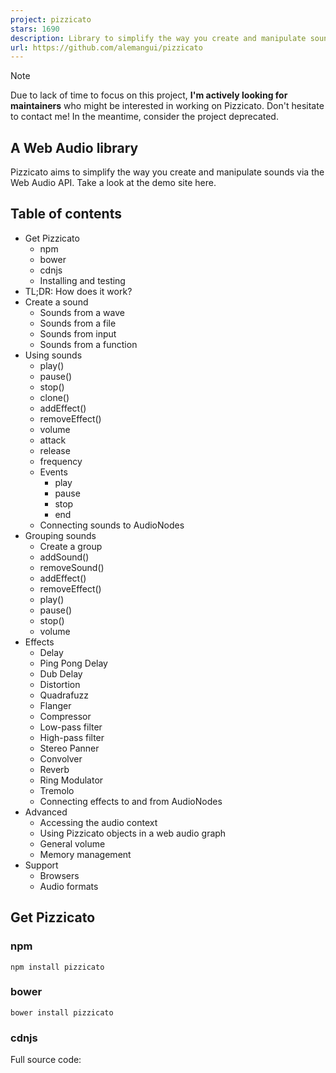 ```yaml
---
project: pizzicato
stars: 1690
description: Library to simplify the way you create and manipulate sounds with the Web Audio API.
url: https://github.com/alemangui/pizzicato
---
```


Note

Due to lack of time to focus on this project, **I'm actively looking for maintainers** who might be interested in working on Pizzicato. Don't hesitate to contact me! In the meantime, consider the project deprecated.

A Web Audio library
-------------------

Pizzicato aims to simplify the way you create and manipulate sounds via the Web Audio API. Take a look at the demo site here.

Table of contents
-----------------

-   Get Pizzicato
    -   npm
    -   bower
    -   cdnjs
    -   Installing and testing
-   TL;DR: How does it work?
-   Create a sound
    -   Sounds from a wave
    -   Sounds from a file
    -   Sounds from input
    -   Sounds from a function
-   Using sounds
    -   play()
    -   pause()
    -   stop()
    -   clone()
    -   addEffect()
    -   removeEffect()
    -   volume
    -   attack
    -   release
    -   frequency
    -   Events
        -   play
        -   pause
        -   stop
        -   end
    -   Connecting sounds to AudioNodes
-   Grouping sounds
    -   Create a group
    -   addSound()
    -   removeSound()
    -   addEffect()
    -   removeEffect()
    -   play()
    -   pause()
    -   stop()
    -   volume
-   Effects
    -   Delay
    -   Ping Pong Delay
    -   Dub Delay
    -   Distortion
    -   Quadrafuzz
    -   Flanger
    -   Compressor
    -   Low-pass filter
    -   High-pass filter
    -   Stereo Panner
    -   Convolver
    -   Reverb
    -   Ring Modulator
    -   Tremolo
    -   Connecting effects to and from AudioNodes
-   Advanced
    -   Accessing the audio context
    -   Using Pizzicato objects in a web audio graph
    -   General volume
    -   Memory management
-   Support
    -   Browsers
    -   Audio formats

Get Pizzicato
-------------

### npm

```
npm install pizzicato
```

### bower

```
bower install pizzicato
```

### cdnjs

Full source code:

<script src\="https://cdnjs.cloudflare.com/ajax/libs/pizzicato/0.6.4/Pizzicato.js"\></script\>

Minified:

<script src\="https://cdnjs.cloudflare.com/ajax/libs/pizzicato/0.6.4/Pizzicato.min.js"\></script\>

### Installing and testing

_Ensure you have gulp installed:_ `npm install -g gulp`.

Checkout the project and install dependencies with :

```
npm install
```

Run tests with:

```
npm run test
```

By default, Firefox is used for local testing. If you'd like to use Chrome you can use the setting active in TravisCI. To do so, go to `karma.conf.js`, line 5, and change the browsers array to :

```
browsers: ['Chrome_travis_ci'],
```

Build without tests with: `npm run build` or `npm run watch`

TL;DR: How does it work?
------------------------

Include Pizzicato in your site

<script src\="./Pizzicato.js"\></script\>

Create a sound

var sawtoothWave \= new Pizzicato.Sound({ 
    source: 'wave',
    options: {
        type: 'sawtooth'
    }
});

Add effects

var delay \= new Pizzicato.Effects.Delay();
sawtoothWave.addEffect(delay);

Play it!

sawtoothWave.play();

Create a sound
--------------

To create a new sound, use the `Pizzicato.Sound` constructor, which takes an object with the sound's `description` as argument and a callback that will be executed when the sound is ready to be used. If an error occurs, the callback will be called with the error as a parameter.

var sound \= new Pizzicato.Sound(Object description, \[Function callback\]);

For example:

var click \= new Pizzicato.Sound({ source: 'wave' }, function(error) {
    if (!error)
        console.log('Sound ready to use!');
});

Typically, the `description` object contains a string `source` and an object `options`. The `options` object varies depending on the source of the sound being created.

For example, this objects describes a sine waveform with a frequency of 440:

{
    source: 'wave',
    options: {
        type: 'sine',
        frequency: 440
    }
}

Sounds can be created from a variety of sources.

### Sounds from a wave (example)

To create a sound from an oscillator with a certain waveform, use the `source: wave` in your description. Additionally, the following optional parameters are possible inside the `options` object:

-   `type` _(Optional; `sine`, `square`, `triangle` or `sawtooth`, defaults to `sine`)_: Specifies the type of waveform.
-   `frequency` _(Optional; defaults to 440)_: Indicates the frequency of the wave (i.e., a 440 value will yield an A note).
-   `volume` _(Optional; min: 0, max: 1, defaults to 1)_: Loudness of the sound.
-   `release` _(Optional; defaults to 0.4)_: Value in seconds that indicates the fade-out time when the sound is stopped.
-   `attack` _(Optional; defaults to 0.4)_: Value in seconds that indicates the fade-in time when the sound is played.
-   `detached` _(Optional; defaults to false)_: If true, the sound will not be connected to the context's destination, and thus, will not be audible.

var sound \= new Pizzicato.Sound({ 
        source: 'wave',
        options: { type: 'sawtooth', frequency: 440 }
});

Creating a Pizzicato Sound with an empty constructor will create a sound with a sine wave and a frequency of 440.

var sound \= new Pizzicato.Sound();

### Sounds from a file (example)

In order to load a sound from a file, include the `source: file` in your description. Additionally, the following parameters are possible inside the `options` object:

-   `path` _(Mandatory; string or array of strings)_: Specifies the path of the sound file. It is also possible to have an array of paths to fallback on. Pizzicato will attempt to load the paths in order, passing on to the next one in case of failure.
-   `loop` _(Optional; boolean, defaults to false)_: If set, the file will start playing again after the end.
-   `volume` _(Optional; min: 0, max: 1, defaults to 1)_: Loudness of the sound.
-   `release` _(Optional; defaults to 0)_: Value in seconds that indicates the fade-out time once the sound is stopped.
-   `attack` _(Optional; defaults to 0.4)_: Value in seconds that indicates the fade-in time when the sound is played.
-   `detached` _(Optional; defaults to false)_: If true, the sound will not be connected to the context's destination, and thus, will not be audible.

var sound \= new Pizzicato.Sound({ 
    source: 'file',
    options: { path: './audio/sound.wav' }
}, function() {
    console.log('sound file loaded!');
});

It is possible to pass several paths to fallback in case of error:

var sound \= new Pizzicato.Sound({ 
    source: 'file',
    options: { path: \['./audio/sound-special-format.wav', './audio/sound.wav'\] }
}, function() {
    console.log('sound file loaded!');
});

Alternatively, you can also simply pass a string to the constructor with the path of the sound file.

```
var sound = new Pizzicato.Sound('./audio/sound.wav', function() {...});
```

Check the supported audio files that can be played with Pizzicato.

### Sounds from the user input (example)

It is also possible to use the sound input from the computer. This is usually the microphone, but it could also be a line-in input. To use this, add `source: input` in your description. The following optional parameters are possible inside `options` object:

-   `volume` _(Optional; min: 0, max: 1, defaults to 1)_: Loudness of the sound.
-   `release` _(Optional; defaults to 0)_: Value in seconds that indicates the fade-out time once the sound is stopped.
-   `attack` _(Optional; defaults to 0.4)_: Value in seconds that indicates the fade-in time when the sound is played.
-   `detached` _(Optional; defaults to false)_: If true, the sound will not be connected to the context's destination, and thus, will not be audible.

var voice \= new Pizzicato.Sound({
    source: 'input',
    options: { volume: 0.8 }
});

### Sounds from a function (example)

For more creative freedom, Pizzicato also allows direct audio processing. Sounds can be created from a Javascript function by including `source: script` in the description. The following parameters are possible in the `options` object:

-   `audioFunction` _(Mandatory; function())_: Function that will be called with the audio processing event.
-   `bufferSize` _(Optional; number - must be a power of 2.)_: This value controls how many sample frames will be processed at each audio process event. Lower values will result in lower latency, higher values help prevent glitches.
-   `volume` _(Optional; min: 0, max: 1, defaults to 1)_: Loudness of the sound.
-   `release` _(Optional; defaults to 0)_: Value in seconds that indicates the fade-out time once the sound is stopped.
-   `attack` _(Optional; defaults to 0.4)_: Value in seconds that indicates the fade-in time when the sound is played.
-   `detached` _(Optional; defaults to false)_: If true, the sound will not be connected to the context's destination, and thus, will not be audible.

For example:

var whiteNoise \= Pizzicato.Sound({
    source: 'script',
    options: {
        audioFunction: function(e) {
            var output \= e.outputBuffer.getChannelData(0);
            for (var i \= 0; i < e.outputBuffer.length; i++)
                output\[i\] \= Math.random();
        }
    }
});

Using sounds
------------

### Play (example)

You can play a sound by calling it's `play` function. It takes two optional parameters:

-   `when` _(number, defaults to 0)_: Time in seconds to wait before playing the sound.
-   `offset` _(number, defaults to 0)_: Time in seconds where the sound will start.

For example, the following code will wait two seconds, then play a sound starting from position 00:04:

sound.play(2, 4);

### Pause

You can pause a sound by calling it's `pause` function. Next time the sound is played, it will continue from where it left off.

sound.pause();

### Stop

You can stop a sound by calling it's `stop` function. Next time the sound is played, it will continue from the start of the sound.

sound.stop();

### Clone

You can clone a sound object by calling it's `clone` function. The object returned will have the same parameters as the original sound.

sound.clone();

### Add effects (example)

You can add effects to a sound object by calling it's `addEffect(effect)` function. The function gets as parameter a Pizzicato Effect (see effects).

-   `effect` _(type: Pizzicato.Effect)_: The effect to add to the sound object.

Example:

var sound \= new Pizzicato.Sound();
var delay \= new Pizzicato.Effects.Delay();
sound.addEffect(delay);

### Remove effects

You can remove effects that have been added to a sound object by calling it's `removeEffect(effect)` function. The function gets as parameter a Pizzicato Effect (see effects) that is already applied to the sound object.

-   `effect` _(type: Pizzicato.Effect)_: The effect to remove from the sound object.

Example:

var sound \= new Pizzicato.Sound();
var delay \= new Pizzicato.Effects.Delay();
sound.addEffect(delay);
...
sound.removeEffect(delay);

### Volume

Use the sound's `volume` property to modify its volume.

-   `volume` _(min: 0, max: 1, defaults to 1)_: The sound's volume

Example:

var sound \= new Pizzicato.Sound();
sound.volume \= 0.5;

### Attack (example)

Use the sound's `attack` property to modify its attack (or fade-in) value. This value eases the beginning of the sound, often avoiding unwanted clicks.

-   `attack` _(min: 0, max: 10, defaults to 0.04)_: The sound's attack.

Example:

var sound \= new Pizzicato.Sound();
sound.attack \= 0.9;

### Release (example)

Use the sound's `release` property to modify its release (or fade-out) value. This value eases the end of the sound, often avoiding unwanted clicks.

-   `release` _(min: 0, max: 10, defaults to 0.04)_: The sound's release.

Example:

var sound \= new Pizzicato.Sound();
sound.release \= 0.9;

### Frequency

If you started a sound of type wave, you can modify the frequency of the oscillator by altering the `frequency` property.

-   `frequency` _(defaults to 440)_: The oscillator's frequency of a sound of type wave.

Example:

var sound \= new Pizzicato.Sound();

sound.play();

// go up an octave
sound.frequency \= 880; // a5

### Events

It is possible to subscribe to the following events that will occur on the Sound object: `play`, `pause`, `stop`, `end`.

#### `play` event

The `play` event will be fired when the sound is played.

Example:

var sound \= new Pizzicato.Sound();

sound.on('play', function() {
  //...
})

#### `pause` event

Fired when the sound is paused. For example:

var sound \= new Pizzicato.Sound();

sound.on('pause', function() {
  //...
})

#### `stop` event

Fired when the sound is stopped. For example:

var sound \= new Pizzicato.Sound();

sound.on('stop', function() {
  //...
})

#### `end` event

Fired when the sound has ended. This is only valid for sounds coming from a file. For example:

var sound \= new Pizzicato.Sound();

sound.on('end', function() {
  //...
})

###Connecting sounds to AudioNodes It is possible to connect AudioNodes to sound objects by using the `connect` method. More details in the advanced section of this file.

Grouping sounds (example)
-------------------------

Groups are a way to handle multiple `Pz.Sound` objects at the same time.

### Create a group (example)

The `Pizzicato.Group` constructor takes an optional array of sound objects. Please note these sounds must be detached for them to be usable inside a group (more details about detached sounds here).

-   `sounds` _(array, defaults to \[\])_: The sounds to be added to the group.

Example:

var drums \= new Pizzicato.Sound('./audio/drums.mp3');
var guitar \= new Pizzicato.Sound('./audio/guitar.mp3');

var group \= new Pizzicato.Group(\[drums, guitar\]);

### addSound()

To add a sound to a group, use the function `addSound()`, which receives one parameter:

-   `sound` _(Pz.Sound, mandatory)_: The sound to be added to the group.

Example:

var drums \= new Pizzicato.Sound('./audio/drums.mp3');
var guitar \= new Pizzicato.Sound('./audio/guitar.mp3');
var group \= new Pizzicato.Group();

group.addSound(drums)
group.addSound(guitar)

### removeSound()

To remove a sound to a group, use the function `removeSound()`, which receives one parameter:

-   `sound` _(Pz.Sound, mandatory)_: The sound to be removed from the group.

Example:

var drums \= new Pizzicato.Sound('./audio/drums.mp3');
var guitar \= new Pizzicato.Sound('./audio/guitar.mp3');
var group \= new Pizzicato.Group(\[guitar, drums\]);

group.removeSound(drums)
group.removeSound(guitar)

### addEffect()

To add an effect to a group, use the function `addEffect()`. Please note all sounds inside the group will be affected by the added effect. The function receives one parameter:

-   `effect` _(Pz.Effect, mandatory)_: The effect to be added to the group.

Example:

var bass \= new Pizzicato.Sound('./audio/bass.mp3');
var guitar \= new Pizzicato.Sound('./audio/guitar.mp3');
var delay \= new Pizzicato.Effects.Delay();
var group \= new Pizzicato.Group(\[guitar, drums\]);

group.addEffect(delay)

### removeEffect()

To remove an effect to a group, use the function `removeEffect()`. The function receives one parameter:

-   `effect` _(Pz.Effect, mandatory)_: The effect to be removed from the group.

Example:

var bass \= new Pizzicato.Sound('./audio/bass.mp3');
var guitar \= new Pizzicato.Sound('./audio/guitar.mp3');
var delay \= new Pizzicato.Effects.Delay();
var group \= new Pizzicato.Group(\[guitar, drums\]);

group.addEffect(delay)

group.removeEffect(delay)

### play()

You can play all sounds of a group simultaneously using the function `play`, which takes no parameters.

Example:

var drums \= new Pizzicato.Sound('./audio/drums.mp3');
var guitar \= new Pizzicato.Sound('./audio/guitar.mp3');
var group \= new Pizzicato.Group(\[guitar, drums\]);

group.play();

### pause()

You can pause all sounds of a group simultaneously using the function `pause`, which takes no parameters. Next time the group is played, it will continue from where it left off.

Example:

var drums \= new Pizzicato.Sound('./audio/drums.mp3');
var guitar \= new Pizzicato.Sound('./audio/guitar.mp3');
var group \= new Pizzicato.Group(\[guitar, drums\]);

group.play();
group.pause();

### stop()

You can stop all sounds of a group simultaneously using the function `stop`, which takes no parameters. Next time the group is played, it will continue from the start of the sounds composing it.

Example:

var drums \= new Pizzicato.Sound('./audio/drums.mp3');
var guitar \= new Pizzicato.Sound('./audio/guitar.mp3');
var group \= new Pizzicato.Group(\[guitar, drums\]);

group.play();
group.stop();

### volume

Use the group's `volume` property to modify the volume of all the group.

-   `volume` _(min: 0, max: 1, defaults to 1)_: The sound's volume

Example:

var drums \= new Pizzicato.Sound('./audio/drums.mp3');
var guitar \= new Pizzicato.Sound('./audio/guitar.mp3');
var group \= new Pizzicato.Group(\[guitar, drums\]);

group.volume \= 0.5;

Effects
-------

Once a sound is created you can add effects to it by using the `addEffect` function. To remove an effect, you can use the `removeEffect` function.

var delay \= new Pizzicato.Effects.Delay();
sound.addEffect(delay);
sound.removeEffect(delay);

### Delay (example)

The delay effect plays back the sound a certain number of times in defined intervals, giving the impression of an echo. The following options are available when creating a delay effect:

-   `feedback` _(min: 0, max: 1, defaults to 0.5)_: The intensity with which the input will echo back. A larger value will result in more echo repetitions.
-   `time` _(min: 0, max: 1, defaults to 0.3)_: Interval time in seconds.
-   `mix` _(min: 0, max: 1, defaults to 0.5)_: Volume balance between the original audio and the effected output (the delayed sound).

Example:

var delay \= new Pizzicato.Effects.Delay({
    feedback: 0.8,
    time: 0.22,
    mix: 0.75
});
sound.addEffect(delay);
sound.play();

### Ping Pong Delay (example)

The ping pong delay effect is similar to a regular Delay effect, however on each feedback loop the output is swapped between left and right channels. The following options are available when creating a delay effect:

-   `feedback` _(min: 0, max: 1, defaults to 0.5)_: The intensity with which the input will echo back. A larger value will result in more echo repetitions.
-   `time` _(min: 0, max: 1, defaults to 0.3)_: Interval time in seconds.
-   `mix` _(min: 0, max: 1, defaults to 0.5)_: Volume balance between the original audio and the effected output (the delayed sound).

Example:

var pingPongDelay \= new Pizzicato.Effects.PingPongDelay({
    feedback: 0.3,
    time: 0.2,
    mix: 0.68
});
sound.addEffect(pingPongDelay);
sound.play();

### Dub Delay (example)

The dub delay effect is similar to a regular Delay effect, however on each feedback loop the output is routed through a biquad filter.

This effect is based on Chris Lowis' article Creating dub delay effects with the Web Audio API.

The following options are available when creating a delay effect:

-   `feedback` _(min: 0, max: 1, defaults to 0.5)_: The intensity with which the input will echo back. A larger value will result in more echo repetitions.
-   `time` _(min: 0, max: 1, defaults to 0.3)_: Interval time in seconds.
-   `cutoff` _(min: 0, max: 4000, defaults to 700)_: Frequency value applied to each successive loop. The lower the value, the more different each repetition will be perceived.
-   `mix` _(min: 0, max: 1, defaults to 0.5)_: Volume balance between the original audio and the effected output (the delayed sound).

Example:

var dubDelay \= new Pizzicato.Effects.DubDelay({
    feedback: 0.6,
    time: 0.7,
    mix: 0.5,
    cutoff: 700
});
sound.addEffect(dubDelay);
sound.play();

### Distortion (example)

The distortion effect adds a basic "override" to the sound. The distortion effect only takes one parameter:

-   `gain` _(min: 0, max: 1, defaults to 0.5)_: Amount of distortion applied.

Example:

var distortion \= new Pizzicato.Effects.Distortion({
    gain: 0.4
});
sound.addEffect(delay);
sound.play();

### Quadrafuzz (example)

The quadrafuzz effect divides the sound into separate bands and then distorts each band independently, allowing you to control which frequencies you distort and how much.

The quadrafuzz code in Pizzicato is based on Michel Buffa's implementation of the quadrafuzz effect.

The effect takes the following parameters:

-   `lowGain` _(min: 0, max: 1, defaults to 0.6)_:
-   `midLowGain` _(min: 0, max: 1, defaults to 0.8)_:
-   `midHighGain` _(min: 0, max: 1, defaults to 0.5)_:
-   `highGain` _(min: 0, max: 1, defaults to 0.6)_:

Example:

var quadrafuzz \= new Pizzicato.Effects.Quadrafuzz({
    lowGain: 0.6,
    midLowGain: 0.8,
    midHighGain: 0.5,
    highGain: 0.6,
});

sound.addEffect(quadrafuzz);
sound.play();

### Flanger (example)

The flanger produces a swirling effect by delaying a "copy" of the sound by a small, gradually changing period. The flanger effect takes the following parameters:

-   `time` _(min: 0, max: 1, defaults to 0.45)_: Changes the small delay time applied to the copied signal.
-   `speed` _(min: 0, max: 1, defaults to 0.2)_: Changes the speed at which the flanging occurs.
-   `depth` _(min: 0, max: 1, defaults to 0.1)_: Changes the depth/intensity of the swirling effect.
-   `feedback` _(min: 0, max: 1, defaults to 0.1)_: Changes the volume of the delayed sound.
-   `mix` _(min: 0, max: 1, defaults to 0.5)_: Volume balance between the original audio and the effected output.

Example:

var flanger \= new Pizzicato.Effects.Flanger({
    time: 0.45,
    speed: 0.2,
    depth: 0.1,
    feedback: 0.1,
    mix: 0.5
});

sound.addEffect(flanger);
sound.play();

### Compressor (example)

A compressor allows reducing the range between the loudest and the quietest parts of a sound. This is done by boosting the quiet segments and attenuating the loud ones.

The following options are available when creating a compressor effect:

-   `threshold` _(min: -100, max: 0, defaults to -24)_: The decibel value above which the compression will start taking effect.
-   `knee` _(min: 0, max: 40, defaults to 30)_: A value representing the range above the threshold where the curve smoothly transitions to the "ratio" portion.
-   `attack` _(min: 0, max: 1, defaults to 0.003)_: How soon the compressor starts to compress the dynamics after the threshold is exceeded. Short values will result in a fast response to sudden, loud sounds, but will make the changes in volume more obvious to listeners.
-   `release` _(min: 0, max: 1, defaults to 0.025)_: How soon the compressor starts to release the volume level back to normal after the level drops below the threshold.
-   `ratio` _(min: 1, max: 20, defaults to 12)_: The amount of compression applied to the audio once it passes the threshold level. The higher the Ratio the more the loud parts of the audio will be compressed.
-   `mix` _(min: 0, max: 1, defaults to 0.5)_: Volume balance between the original audio and the effected output.

Example:

var compressor \= new Pizzicato.Effects.Compressor({
    threshold: \-20,
    knee: 22,
    attack: 0.05,
    release: 0.05,
    ratio: 18
});
sound.addEffect(compressor);
sound.play();

### Low-pass filter (example)

A low-pass filter passes signals with a frequency lower than a pre-determined cutoff frequency and attenuates signals with frequencies higher than the cutoff frequency.

-   `frequency` _(min: 10, max: 22050, defaults to 350)_: The cutoff frequency of the low-pass filter.
-   `peak` _(min: 0.0001, max: 1000, defaults to 1)_: Indicates how peaked the frequency is around the cutoff frequency. The greater the value is, the greater is the peak.

Example:

var lowPassFilter \= new Pizzicato.Effects.LowPassFilter({
    frequency: 400,
    peak: 10
});

sound.addEffect(lowPassFilter);
sound.play();

### High-pass filter (example)

A high-pass filter is the opposite of a low-pass filter (described above). It attenuates signals with a frequency lower than a pre-determined cutoff frequency and passes signals with frequencies higher than the cutoff frequency.

-   `frequency` _(min: 10, max: 22050, defaults to 350)_: The cutoff frequency of the high-pass filter.
-   `peak` _(min: 0.0001, max: 1000, defaults to 1)_: Indicates how peaked the frequency is around the cutoff frequency. The greater the value is, the greater is the peak.

Example:

var highPassFilter \= new Pizzicato.Effects.HighPassFilter({
    frequency: 120,
    peak: 10
});

sound.addEffect(highPassFilter);
sound.play();

### Stereo panner (example)

The stereo panner is used to adjust the level of a sound through the left and right speakers. A `-1` value will channel all the sound through the left speaker, whereas a `1` value will do so through the right speaker.

-   `pan` _(min: -1, max: 1, defaults to 0)_: Pan value between -1 (full left pan) and 1 (full right pan).

Example:

var stereoPanner \= new Pizzicato.Effects.StereoPanner({
    pan: 0.5
});

sound.addEffect(stereoPanner);
sound.play();

### Convolver (example)

The convolver effect allows the sound to be heard with a certain ressonance or repercussion. This can be useful to simulate certain environments such as auditoriums, concert halls, or small rooms.

In order to get this acoustic environment, an external audio file must be used as a sound sample. This audio file must contain the desired ambience that will shape the convolution. Due to this file, this effect is asynchronous, so a callback can be provided and will be executed once the effect is ready to be used.

The reverb is similar but allows programatic adjustments instead of requiring an external impulse file.

_options object_

-   `impulse` _(Mandatory; string)_: Path to your impulse file.
-   `mix` _(min: 0, max: 1, defaults to 0.5)_: Volume balance between the original audio and the effected output.

_callback_

-   `callback` _(function)_: function executed when the impulse file has been correctly loaded and the effect is ready to be used.

Example:

var convolver \= new Pizzicato.Effects.Convolver({
    impulse: './path/to/your/impulse.wav',
    mix: 0.5
}, function() {
    console.log('Convolver ready to be used.');
});

sound.addEffect(convolver);
sound.play();

### Reverb (example)

The reverb effect is similar to the convolver effect in that it allows the sound to be heard with a certain ressonance or repercussion. This simulates a particular physical environment in which the sound could be played (e.g., an auditorium, a concert hall, etc).

Unlike the convolver effect, the reverb can be adjusted programatically without the need for any external elements.

-   `time` _(min: 0.0001, max: 10, defaults to 0.01)_: Duration of impulse, in seconds.
-   `decay` _(min: 0, max: 10, defaults to 0.01)_: The rate for the reflections of sound to fade away.
-   `reverse` _(boolean)_: Whether or not to reverse the impulse shape.
-   `mix` _(min: 0, max: 1, defaults to 0.5)_: Volume balance between the original audio and the effected output.

Example:

var reverb \= new Pizzicato.Effects.Reverb({
    time: 1,
    decay: 0.8,
    reverse: true,
    mix: 0.5
});

sound.addEffect(reverb);
sound.play();

### Ring Modulator (example)

The ring modulator effect combines two input signals, where one of the inputs is a sine wave modulating the other.

This article from the BBC - from where this effect was based from - goes into deeper detail and explains how to recreate it. The 'ring' in this effect derives from the layout of diode nodes in the original analogue equipment, and also refers to the sound being increasingly modulated as it travels through the ring of diodes.

-   `distortion` _(min: 0.2, max: 50, defaults to 1)_: Level of distortion applied to the diode nodes.
-   `speed` _(min: 0, max: 2000, defaults to 30)_: The frequency of the modulating signal.
-   `mix` _(min: 0, max: 1, defaults to 0.5)_: Volume balance between the original audio and the effected output.

Example:

var ringModulator \= new Pizzicato.Effects.RingModulator({
    speed: 10,
    distortion: 4,
    mix: 0.5
});

sound.addEffect(ringModulator);
sound.play();

### Tremolo (example)

The tremolo effect changes the volume of the sound over time. The outcome would be similar as if you turned the volume node up and down periodically.

-   `speed` _(min: 0, max: 20, defaults to 4)_: The speed at which the volume will change.
-   `depth` _(min: 0, max: 1, defaults to 1)_: The intensity of the volume change.
-   `mix` _(min: 0, max: 1, defaults to 0.5)_: Volume balance between the original audio and the effected output.

Example:

var tremolo \= new Pizzicato.Effects.Tremolo({
    speed: 5,
    depth: 1,
    mix: 0.5
});

sound.addEffect(tremolo);
sound.play();

### Connecting effects to and from AudioNodes

It is possible to connect AudioNodes to effects (and viceversa) by using the `connect` method. More details in the advanced section of this file.

Advanced
--------

### Accessing the audio context

If needed, the audio context used by Pizzicato is always accessible:

var context \= Pizzicato.context;

### Using Pizzicato objects in a web audio graph

You can use effects and sounds as part of an existing web audio graph.

#### Connecting nodes to a Pizzicato.Sound object

Using the `connect` method, you can connect audio nodes to a Pizzicato.Sound object. For example:

var analyser \= Pizzicato.context.createAnalyser();
var sound \= new Pizzicato.Sound();

sound.connect(analyser);

#### Creating a detached Pizzicato.Sound object

All Pizzicato.Sound objects are connected to the context's destination by default. In the example above, the `sound` object will be connected to an analyser node and it will also remain connected to the context's destination node.

To have a Pizzicato.Sound object that is not connected to the context's destination, use the `detached` option as follows:

var analyser \= Pizzicato.context.createAnalyser();
var sound \= new Pizzicato.Sound({ 
    source: 'wave', 
    options: { 
        detached: true 
    } 
});

sound.connect(analyser);

#### Connecting nodes to effects

Pizzicato effects can also be used in a web audio graph without the need to create Pizzicato.Sound objects by using the `connect` method.

Additionally, the `connect` method in an AudioNode can receive a Pizzicato effect as a parameter.

var oscillator \= Pizzicato.context.createOscillator();
var distortion \= new Pizzicato.Effects.Distortion();
var analyser \= Pizzicato.context.createAnalyser();

oscillator.connect(distortion);
distortion.connect(analyser);

### General volume

In order to change the general volume of all Pizzicato sounds, you can directly modify the property `volume`:

Pizzicato.volume \= 0.3;

### Memory management

When creating large numbers of Pizzicato objects you may experience a tipping point after which all sounds in the site are muted. This can vary depending on your browser, operating system and computer running the code.

To release some of the load, you can call the `disconnect` function on the Pizzicato.Sound objects no longer in use. This will disconnect them from the context's destination and they will become orphaned graphs, which will be freed when necessary.

Support
-------

### Browsers

Pizzicato can only work in browsers with Web Audio support. This means:

-   Firefox 31+
-   Chrome 31+
-   Safari 7+ (input source not available in Safari)
-   Opera 30+
-   Edge 13+

### Audio formats

Pizzicato supports audio formats supported by your browser. These may vary depending on your system version and browser.

